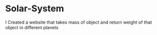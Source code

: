# Solar-System
I Created a website that takes mass of object and return weight of that object in different planets
